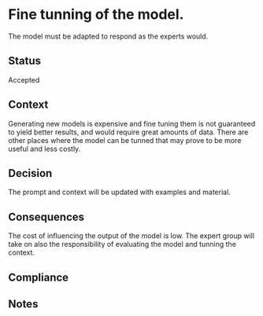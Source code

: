 # Fine tunning of the model.
The model must be adapted to respond as the experts would. 

## Status
Accepted

## Context
Generating new models is expensive and fine tuning them is not guaranteed to yield better results, 
and would require great amounts of data. There are other places where the model can be tunned that
may prove to be more useful and less costly.

## Decision
The prompt and context will be updated with examples and material.

## Consequences
The cost of influencing the output of the model is low.
The expert group will take on also the responsibility of evaluating the model and tunning the context.

## Compliance

## Notes
